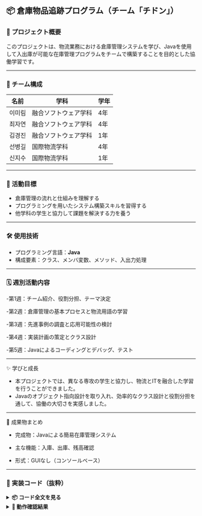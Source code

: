 ## 📦 倉庫物品追跡プログラム（チーム「チドン」）

### 📝 プロジェクト概要

このプロジェクトは、物流業務における倉庫管理システムを学び、Javaを使用して入出庫が可能な在庫管理プログラムをチームで構築することを目的とした協働学習です。

---

### 👥 チーム構成

| 名前     | 学科                 | 学年 |
|----------|----------------------|------|
| 이미림   | 融合ソフトウェア学科 | 4年  |
| 최자연   | 融合ソフトウェア学科 | 4年  |
| 김경진   | 融合ソフトウェア学科 | 1年  |
| 선병길   | 国際物流学科         | 4年  |
| 신지수   | 国際物流学科         | 1年  |

---

### 🎯 活動目標

- 倉庫管理の流れと仕組みを理解する  
- プログラミングを用いたシステム構築スキルを習得する  
- 他学科の学生と協力して課題を解決する力を養う

---

### 🛠 使用技術

- プログラミング言語：**Java**  
- 構成要素：クラス、メンバ変数、メソッド、入出力処理

---

### 🗓 週別活動内容
-第1週：チーム紹介、役割分担、テーマ決定

-第2週：倉庫管理の基本プロセスと物流用語の学習

-第3週：先進事例の調査と応用可能性の検討

-第4週：実装計画の策定とクラス設計

-第5週：Javaによるコーディングとデバッグ、テスト


---
✨ 学びと成長
- 本プロジェクトでは、異なる専攻の学生と協力し、物流とITを融合した学習を行うことができました。
- Javaのオブジェクト指向設計を取り入れ、効率的なクラス設計と役割分担を通して、協働の大切さを実感しました。

---
🏁 成果物まとめ
- 完成物：Javaによる簡易在庫管理システム

- 主な機能：入庫、出庫、残高確認

- 形式：GUIなし（コンソールベース）

---

### 📄 実装コード（抜粋）
<details> <summary><b>📦 コード全文を見る</b></summary> <div markdown="1">

```java
// Goods.java
public class Goods {
    public String GoodsNo; // 商品番号
    public String name;    // 商品名
    public int age;        // 保管年数
    public String phoneNo; // 位置番号
}
  ``` 
```java
// Utility.java
import java.util.Scanner;

public class Utility {
    static Scanner sc = new Scanner(System.in);

    public static int inputNumber() {
        return Integer.parseInt(sc.nextLine());
    }

    public static String inputString() {
        return sc.nextLine();
    }
}

  ```
```java
// GoodsSort.java
public class GoodsSort {
    private static Goods[] GoodsArr;

    public static void main(String[] args) {
        createGoodsInfoFromInput();
        printGoodsInfo("[入力された商品情報]");
        SortGoodsInfoByAgeDesc();
        printGoodsInfo("[年齢降順ソート結果]");
        SortGoodsInfoByName();
        printGoodsInfo("[商品名昇順ソート結果]");
        while(SearchGoodsByName());
        System.out.println("\n#プログラムを終了します。");
    }

    private static void createGoodsInfoFromInput() {
        System.out.print(">> 登録する商品の数を入力してください: ");
        int numOfGoods = Utility.inputNumber();
        GoodsArr = new Goods[numOfGoods];

        for (int i = 0; i < GoodsArr.length; i++) {
            GoodsArr[i] = new Goods();
            System.out.println("[" + (i + 1) + "番目の商品情報入力]");
            System.out.print("商品番号: ");
            GoodsArr[i].GoodsNo = Utility.inputString();
            System.out.print("商品名: ");
            GoodsArr[i].name = Utility.inputString();
            System.out.print("年齢: ");
            GoodsArr[i].age = Utility.inputNumber();
            System.out.print("商品位置番号: ");
            GoodsArr[i].phoneNo = Utility.inputString();
            System.out.println();
        }
        System.out.println();
    }

    private static void printGoodsInfo(String title) {
        System.out.println(title);
        System.out.println("--------------------------------------------");
        System.out.println("商品番号\t商品名\t年齢\t商品位置番号");
        System.out.println("--------------------------------------------");
        for(Goods Goods : GoodsArr) {
            System.out.print(Goods.GoodsNo + "\t");
            System.out.print(Goods.name + "\t");
            System.out.print(Goods.age + "\t");
            System.out.println(Goods.phoneNo);
        }
        System.out.println("--------------------------------------------\n");
    }

    private static void SortGoodsInfoByName() {
        for (int i = 0 ; i < GoodsArr.length-1 ; i++) {
            for (int j = i+1 ; j < GoodsArr.length ; j++) {
                if(GoodsArr[i].name.compareTo(GoodsArr[j].name) > 0) {
                    Goods temp = GoodsArr[j];
                    GoodsArr[j] = GoodsArr[i];
                    GoodsArr[i] = temp;
                }
            }
        }
    }

    private static void SortGoodsInfoByAgeDesc() {
        for (int i = 0 ; i < GoodsArr.length-1 ; i++) {
            for (int j = i+1 ; j < GoodsArr.length ; j++) {
                if (GoodsArr[i].age < GoodsArr[j].age) {
                    Goods temp = GoodsArr[j];
                    GoodsArr[j] = GoodsArr[i];
                    GoodsArr[i] = temp;
                }
            }
        }
    }

    private static boolean SearchGoodsByName() {
        System.out.print(">> 検索する商品の商品番号を入力してください（終了：q）: ");
        String GoodsNo = Utility.inputString();

        if (GoodsNo.equals("q")) {
            return false;
        }

        boolean found = false;
        for (Goods g : GoodsArr) {
            if(GoodsNo.equals(g.GoodsNo)) {
                System.out.println("--------------------------------------------");
                System.out.println("商品名         : " + g.name);
                System.out.println("年 齢          : " + g.age);
                System.out.println("商品位置番号  : " + g.phoneNo);
                System.out.println("--------------------------------------------");
                found = true;
                break;
            }
        }

        if (!found) {
            System.out.println("商品番号 " + GoodsNo + " に一致する商品は存在しません！");
        }

        return true;
    }
}
 ```
</div> </details>

<details>
<summary><b>🧪 動作確認結果</b></summary>
<div markdown="1">

```text
>> 登録する商品の数を入力してください: 3
[1番目の商品情報入力]
商品番号: A001
商品名: タオル
年齢: 2
商品位置番号: S01

[2番目の商品情報入力]
商品番号: A002
商品名: ハンカチ
年齢: 1
商品位置番号: S02

[3番目の商品情報入力]
商品番号: A003
商品名: ボールペン
年齢: 3
商品位置番号: S03

[入力された商品情報]
商品番号   商品名     年齢   商品位置番号
--------------------------------------------
A001      タオル      2      S01
A002      ハンカチ    1      S02
A003      ボールペン  3      S03

[年齢降順ソート結果]
A003      ボールペン  3      S03
A001      タオル      2      S01
A002      ハンカチ    1      S02

>> 検索する商品の商品番号を入力してください（終了：q）: A001
商品名         : タオル  
年 齢          : 2  
商品位置番号  : S01
```


